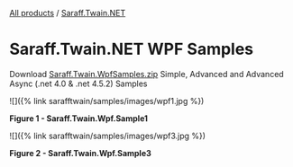 [All products](../../) / [Saraff.Twain.NET](../)
# Saraff.Twain.NET WPF Samples
Download [Saraff.Twain.WpfSamples.zip](https://goo.gl/oNAs1N) Simple, Advanced and Advanced Async (.net 4.0 & .net 4.5.2) Samples

![]({% link sarafftwain/samples/images/wpf1.jpg %})

**Figure 1 - Saraff.Twain.Wpf.Sample1**

![]({% link sarafftwain/samples/images/wpf3.jpg %})

**Figure 2 - Saraff.Twain.Wpf.Sample3**
